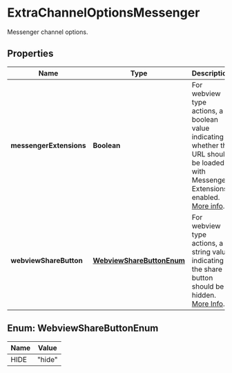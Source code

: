 

# ExtraChannelOptionsMessenger

Messenger channel options.

## Properties

| Name | Type | Description | Notes |
|------------ | ------------- | ------------- | -------------|
|**messengerExtensions** | **Boolean** | For webview type actions, a boolean value indicating whether the URL should be loaded with Messenger Extensions enabled. [More info](https://developers.facebook.com/docs/messenger-platform/send-api-reference/url-button). |  [optional] |
|**webviewShareButton** | [**WebviewShareButtonEnum**](#WebviewShareButtonEnum) | For webview type actions, a string value indicating if the share button should be hidden. [More Info](https://developers.facebook.com/docs/messenger-platform/reference/buttons/url). |  [optional] |



## Enum: WebviewShareButtonEnum

| Name | Value |
|---- | -----|
| HIDE | &quot;hide&quot; |



